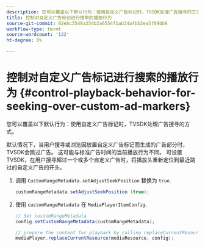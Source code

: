 ```yaml
---
description: 您可以覆盖以下默认行为：使用自定义广告标记时，TVSDK处理广告搜寻的方式。
title: 控制对自定义广告标记进行搜索的播放行为
source-git-commit: 02ebc3548a254b2a6554f1ab34afbb3ea5f09bb8
workflow-type: tm+mt
source-wordcount: '122'
ht-degree: 0%

---
```


# 控制对自定义广告标记进行搜索的播放行为 {#control-playback-behavior-for-seeking-over-custom-ad-markers}

您可以覆盖以下默认行为：使用自定义广告标记时，TVSDK处理广告搜寻的方式。

默认情况下，当用户搜寻或浏览因放置自定义广告标记而生成的广告部分时，TVSDK会跳过广告。 这可能与标准广告时间的当前播放行为不同。 可设置TVSDK，在用户搜寻超过一个或多个自定义广告时，将播放头重新定位到最近跳过的自定义广告的开头。

1. 调用 `CustomRangeMetadata.setAdjustSeekPosition` 替换为 `true`.

   ```java
   customRangeMetadata.setAdjustSeekPosition (true);
   ```

1. 使用 `customRangeMetadata` 在 `MediaPlayerItemConfig`.

   ```java
   // Set customRangeMetadata 
   config.setCustomRangeMetadata(customRangeMetadata); 
   
   // prepare the content for playback by calling replaceCurrentResource 
   mediaPlayer.replaceCurrentResource(mediaResource, config); 
   ```
